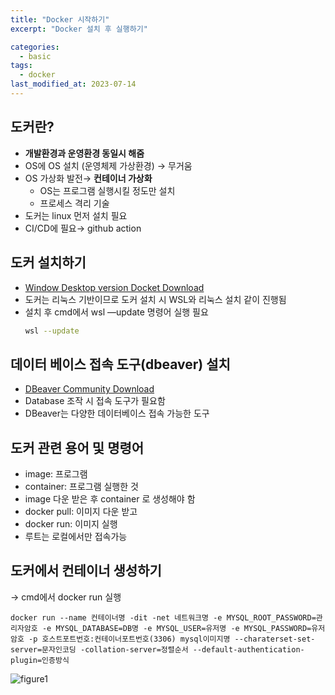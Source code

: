 ```yaml
---
title: "Docker 시작하기"
excerpt: "Docker 설치 후 실행하기"

categories:
  - basic
tags:
  - docker
last_modified_at: 2023-07-14
---
```


## 도커란?

- **개발환경과 운영환경 동일시 해줌**
- OS에 OS 설치 (운영체제 가상환경) → 무거움
- OS 가상화 발전→ **컨테이너 가상화**
    - OS는 프로그램 실행시킬 정도만 설치
    - 프로세스 격리 기술
- 도커는 linux 먼저 설치 필요
- CI/CD에 필요→ github action


## 도커 설치하기
- [Window Desktop version Docket Download](https://www.docker.com/products/docker-desktop/)
- 도커는 리눅스 기반이므로 도커 설치 시 WSL와 리눅스 설치 같이 진행됨
- 설치 후 cmd에서 wsl —update 명령어 실행 필요    
    ```bash
    wsl --update
    ```
## 데이터 베이스 접속 도구(dbeaver) 설치
- [DBeaver Community Download](https://dbeaver.io/download/)
- Database 조작 시 접속 도구가 필요함
- DBeaver는 다양한 데이터베이스 접속 가능한 도구

## 도커 관련 용어 및 명령어
- image: 프로그램
- container: 프로그램 실행한 것
- image 다운 받은 후 container 로 생성해야 함
- docker pull: 이미지 다운 받고
- docker run: 이미지 실행
- 루트는 로컬에서만 접속가능

## 도커에서 컨테이너 생성하기
-> cmd에서 docker run 실행
```shell
docker run --name 컨테이너명 -dit -net 네트워크명 -e MYSQL_ROOT_PASSWORD=관리자암호 -e MYSQL_DATABASE=DB명 -e MYSQL_USER=유저명 -e MYSQL_PASSWORD=유저 암호 -p 호스트포트번호:컨테이너포트번호(3306) mysql이미지명 --charaterset-set-server=문자인코딩 -collation-server=정렬순서 --default-authentication-plugin=인증방식
```
![figure1](/figures/docker1.png)